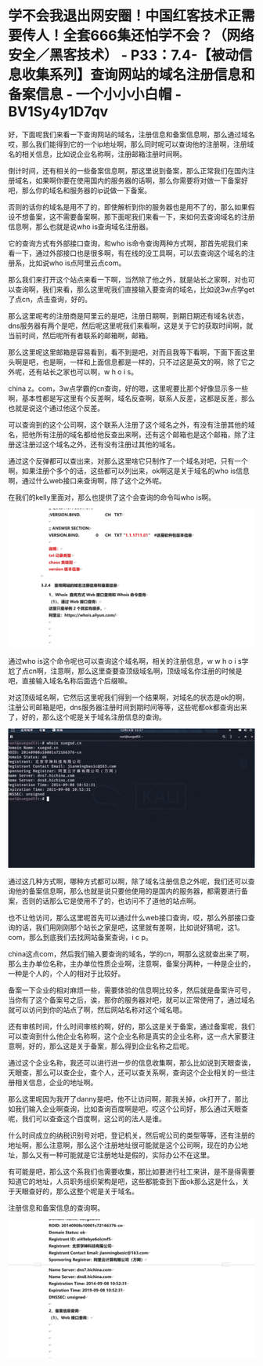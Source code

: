 # 学不会我退出网安圈！中国红客技术正需要传人！全套666集还怕学不会？（网络安全／黑客技术） - P33：7.4-【被动信息收集系列】查询网站的域名注册信息和备案信息 - 一个小小小白帽 - BV1Sy4y1D7qv

好，下面呢我们来看一下查询网站的域名，注册信息和备案信息啊，那么通过域名哎，那么我们能得到它的一个ip地址啊，那么同时呢可以查询他的注册啊，注册域名的相关信息，比如说企业名称啊，注册邮箱注册时间啊。

倒计时间，还有相关的一些备案信息啊，那这里说到备案，那么正常我们在国内注册域名，如果啊你要在使用国内的服务器的话啊，那么你需要将对做一下备案好吧，那么你的域名和服务器的ip说做一下备案。

否则的话你的域名是用不了的，即使解析到你的服务器也是用不了的，那么如果假设不想备案，这不需要备案啊，那下面呢我们来看一下，来如何去查询域名的注册信息啊，那么也就是说who is查询域名注册器。

它的查询方式有外部接口查询，和who is命令查询两种方式啊，那首先呢我们来看一下，通过外部接口也是很多啊，有在线的没工具啊，可以去查询这个域名的注册系，比如说who is点阿里云点com。

那么我们来打开这个站点来看一下啊，当然除了他之外，就是站长之家啊，对也可以查询啊，我们来看，那么这里呢我们直接输入要查询的域名，比如说3w点学get了点cn，点击查询，好的。

那么这里呢考的注册商是阿里云的是吧，注册日期啊，到期日期还有域名状态，dns服务器有两个是吧，然后呢这里呢我们来看啊，这是关于它的获取时间啊，就当前时间，然后呢所有者联系的邮箱啊，邮箱。

那么这里呢这里邮箱是容易看到，看不到是吧，对而且我等下看啊，下面下面这里头啊是吧，也是啊，一样和上面信息都是一样的，只不过这是英文的啊，除了它之外呢，还有站长之家也可以啊，w h o i s。

china z。com，3w点学霸的cn查询，好的嗯，这里呢要比那个好像显示多一些啊，基本性都是写这里有个反差啊，域名反查啊，联系人反差，这都是反差，那么也就是说这个通过他这个反差。

可以查询到的这个公司啊，这个联系人注册了这个域名之外，有没有注册其他的域名，把他所有注册的域名都给他反查出来啊，还有这个邮箱也是这个邮箱，除了注册这注册过这个域名之外，还有没有注册过其他的域名。

通过这个反弹都可以查出来，对那么这里啥它只制作了一个域名对吧，只有一个啊，如果注册个多个的话，这些都可以列出来，ok啊这是关于域名的who is信息啊，通过什么web接口来查询啊，除了这个之外呢。

在我们的kelly里面对，那么也提供了这个会查询的命令叫who is啊。

![](img/5fcf3b4c154412df4709cd2469e3d09c_1.png)

通过who is这个命令呢也可以查询这个域名啊，相关的注册信息，w w h o i s学尬了点cn啊，注意啊，那么这里查要查顶级域名啊，顶级域名你注册的时候是吧，直接输入域名名称后面选个后缀嘛。

对这顶级域名啊，它然后这里呢我们得到一个结果啊，对域名的状态是ok的啊，注册公司邮箱是吧，dns服务器注册时间到期时间等等，这些呢都ok都查询出来了，好的，那么这个呢是关于域名注册信息的查询。



![](img/5fcf3b4c154412df4709cd2469e3d09c_3.png)

通过这几种方式啊，哪种方式都可以啊，除了域名注册信息之外呢，我们还可以查询他的备案信息啊，那么也就是说只要他使用的是国内的服务器，都需要进行备案，否则的话那么它是使用不了的，也访问不了道他的站点啊。

也不让他访问，那么这里呢首先可以通过什么web接口查询，哎，那么外部接口查询的话，我们用刚刚那个站长之家是吧，这里就有差啊，比如说好猜呢，这1。com，那么到底我们去找网站备案查询，i c p。

china这点com，然后我们输入要查询的域名，学的cn，啊那么这就查出来了啊，那么主办单位名称，主办单位性质企业啊，注意啊，备案分两种，一种是企业的，一种是个人的，个人的相对于比较好。

备案一下企业的相对麻烦一些，需要体验的信息啊比较多，然后就是备案许可号，当你有了这个备案号之后，诶，那你的服务器对吧，就可以正常使用了，通过域名就可以访问到你的站点了啊，然后网站名称对这个域名嗯。

还有审核时间，什么时间审核的啊，好的，那么这是关于备案，通过备案呢，我们可以查询到什么他企业名称啊，这个企业名称是真实的企业名称，这一点大家要注意啊，好的，那么这是关于备案，那么得到企业名称之后呢。

通过这个企业名称，我还可以进行进一步的信息收集啊，那么比如说到天眼查诶，天眼查，那么可以查企业，查个人，还可以查关系啊，查询这个企业相关的一些注册相关信息，企业的地址啊。

那么这里呢因为我开了danny是吧，他不让访问啊，那我关掉，ok打开了，那比如我们输入企业啊查询，比如查询百度啊是吧，哎这个公司好，那么通过天眼查呢，我们可以查查这个百度啊，这公司的法人是谁。

什么时间成立的纳税识别号对吧，登记机关，然后呢公司的类型等等，还有注册的地址啊，那么注意啊，那么这个注册地址很可能就是这个公司啊，现在的办公地址，那么又有一种可能就是它注册地址是假的，实际办公不在这里。

有可能是吧，那么这个系我们也需要收集，那比如要进行社工来讲，是不是得需要知道它的地址，人员职务组织架构是吧，这些都能查到下面ok那么这是什么，关于天眼查好的，那么这整个呢是关于域名。

注册信息和备案信息的查询啊。

![](img/5fcf3b4c154412df4709cd2469e3d09c_5.png)